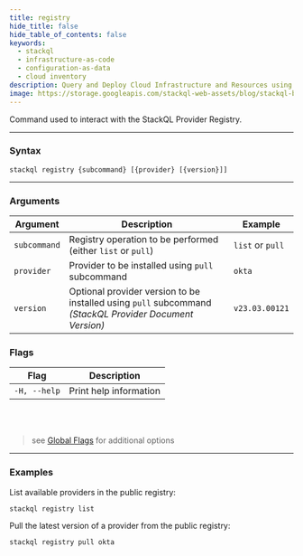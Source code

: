 ```yaml
---
title: registry
hide_title: false
hide_table_of_contents: false
keywords:
  - stackql
  - infrastructure-as-code
  - configuration-as-data
  - cloud inventory
description: Query and Deploy Cloud Infrastructure and Resources using SQL
image: https://storage.googleapis.com/stackql-web-assets/blog/stackql-blog-post-featured-image.png
---
```


Command used to interact with the StackQL Provider Registry.  

* * * 

### Syntax

`stackql registry {subcommand} [{provider} [{version}]]`

* * *

### Arguments

| Argument | Description | Example |
|--|--|--|
|<span class="nowrap">`subcommand`</span>|Registry operation to be performed (either `list` or `pull`) | `list` or `pull` |    
|<span class="nowrap">`provider`</span>|Provider to be installed using `pull` subcommand| `okta` |
|<span class="nowrap">`version`</span>|Optional provider version to be installed using `pull` subcommand *(StackQL Provider Document Version)* | `v23.03.00121` |


### Flags

| Flag | Description |
|--|--|
|<span class="nowrap">`-H, --help`</span>|Print help information|
&nbsp;  
&nbsp;  
> see [Global Flags](/docs/command-line-usage/global-flags) for additional options

* * *

### Examples

List available providers in the public registry:
```shell
stackql registry list
```

Pull the latest version of a provider from the public registry:
```shell
stackql registry pull okta
```